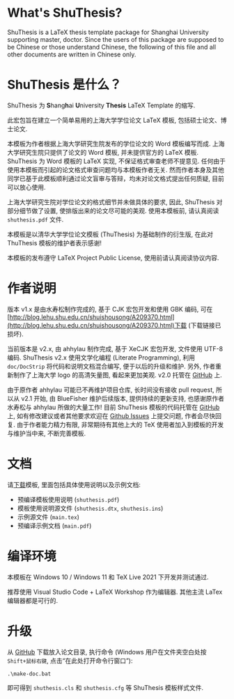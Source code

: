 # What's ShuThesis?
ShuThesis is a LaTeX thesis template package for Shanghai University supporting master, doctor. 
Since the users of this package are supposed to be Chinese or those understand Chinese, the following of this file and all other documents are written in Chinese only.

# ShuThesis 是什么？
ShuThesis 为 <b>S</b>hang<b>h</b>ai <b>U</b>niversity <b>Thesis</b> LaTeX Template 的缩写.

此宏包旨在建立一个简单易用的上海大学学位论文 LaTeX 模板, 包括硕士论文、博士论文. 

本模板为作者根据上海大学研究生院发布的学位论文的 Word 模板编写而成. 上海大学研究生院只提供了论文的 Word 模板, 并未提供官方的 LaTeX 模板. ShuThesis 为 Word 模板的 LaTeX 实现, 不保证格式审查老师不提意见. 任何由于使用本模板而引起的论文格式审查问题均与本模板作者无关. 然而作者本身及其他同学已基于此模板顺利通过论文盲审与答辩，均未对论文格式提出任何质疑, 目前可以放心使用.

上海大学研究生院对学位论文的格式细节并未做具体的要求, 因此, ShuThesis 对部分细节做了设置, 使排版出来的论文尽可能的美观. 使用本模板前, 请认真阅读 `shuthesis.pdf` 文件.

本模板是以清华大学学位论文模板 (ThuThesis) 为基础制作的衍生版, 在此对 ThuThesis 模板的维护者表示感谢!

本模板的发布遵守 LaTeX Project Public License, 使用前请认真阅读协议内容.

# 作者说明

版本 v1.x 是由水寿松制作完成的, 基于 CJK 宏包开发和使用 GBK 编码, 可在[http://blog.lehu.shu.edu.cn/shuishousong/A209370.html](http://blog.lehu.shu.edu.cn/shuishousong/A209370.html)下载 (下载链接已损坏).

当前版本是 v2.x, 由 ahhylau 制作完成, 基于 XeCJK 宏包开发, 文件使用 UTF-8 编码. ShuThesis v2.x 使用文学化编程 (Literate Programming), 利用 `doc/DocStrip` 将代码和说明文档混合编写, 便于以后的升级和维护. 另外, 作者重新制作了上海大学 logo 的高清矢量图, 看起来更加美观. v2.0 托管在 [GitHub](https://github.com/ahhylau/shuthesis) 上.

由于原作者 ahhylau 可能已不再维护项目仓库, 长时间没有接收 pull request, 所以从 v2.1 开始, 由 BlueFisher 维护后续版本, 提供持续的更新支持, 也感谢原作者水寿松与 ahhylau 所做的大量工作! 目前 ShuThesis 模板的代码托管在 [GitHub](https://github.com/BlueFisher/shuthesis) 上, 如有修改建议或者其他要求欢迎在 [Github Issues](https://github.com/BlueFisher/shuthesis/issues) 上提交问题, 作者会尽快回复. 由于作者能力精力有限, 非常期待有其他上大的 TeX 使用者加入到模板的开发与维护当中来, 不断完善模板.

# 文档

请[下载](https://github.com/BlueFisher/shuthesis)模板, 里面包括具体使用说明以及示例文档:

* 预编译模板使用说明 (`shuthesis.pdf`)
* 模板使用说明源文件 (`shuthesis.dtx`, `shuthesis.ins`)
* 示例源文件 (`main.tex`)
* 预编译示例文档 (`main.pdf`)

# 编译环境

本模板在 Windows 10 / Windows 11 和 TeX Live 2021 下开发并测试通过.

推荐使用 Visual Studio Code + LaTeX Workshop 作为编辑器. 其他主流 LaTex 编辑器都是可行的.

# 升级

从 [GitHub](https://github.com/BlueFisher/shuthesis) 下载放入论文目录, 执行命令 (Windows 用户在文件夹空白处按`Shift+鼠标右键`, 点击“在此处打开命令行窗口”):

    .\make-doc.bat

即可得到 `shuthesis.cls` 和 `shuthesis.cfg` 等 ShuThesis 模板样式文件.
